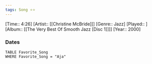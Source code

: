 ```yaml
---
tags: Song ⭐⭐ 
---
```

[Time:: 4:26]
[Artist:: [[Christine McBride]]]
[Genre:: Jazz]
[Played:: ]
[Album:: [[The Very Best Of Smooth Jazz [Disc 1]]]]
[Year:: 2000]
### Dates
````dataview
TABLE Favorite_Song
WHERE Favorite_Song = "Aja"
````